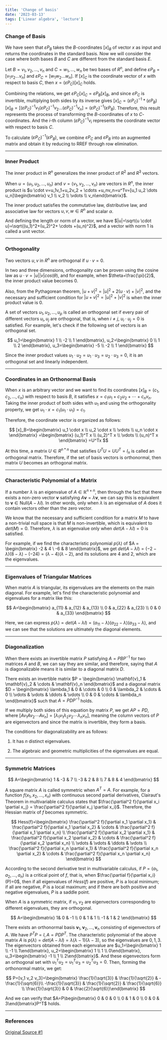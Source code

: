 ```yaml
---
title: 'Change of basis'
date: '2023-03-13'
tags: ['Linear algebra', 'lecture']
---
```


### Change of Basis

We have seen that $\varepsilon P_B$ takes the $B$-coordinates $[x]_B$ of vector $x$ as input and returns the coordinates in the standard basis. Now we will consider the case where both bases $B$ and $C$ are different from the standard basis $E$.

Let $B = {v_1, v_2, \dots, v_n}$ and $C = {w_1, \dots, w_n}$ be two bases of $R^n$, and define $\varepsilon P_B=[v_1 v_2 \dots v_n]$ and $\varepsilon P_C=[w_1 w_2 \dots w_n]$. If $[x]_C$ is the coordinate vector of $x$ with respect to basis $C$, then $x=(\varepsilon P_C)[x]_C$ holds.

Combining the relations, we get $\varepsilon P_C[x]_C=\varepsilon P_B[x]_B$, and since $\varepsilon P_C$ is invertible, multiplying both sides by its inverse gives $[x]_C=(\varepsilon P_C)^{-1}*(\varepsilon P_B)[x]_B=[(\varepsilon P_C)^{-1}v_1 (\varepsilon P_C)^{-1}v_2 \dots (\varepsilon P_C)^{-1}v_n]=(\varepsilon P_C)^{-1}(\varepsilon P_B)$. Therefore, this result represents the process of transforming the $B$-coordinates of $x$ to $C$-coordinates. And the $i$-th column $(\varepsilon P_C)^{-1}v_i$ represents the coordinate vector with respect to basis $C$.

To calculate $(\varepsilon P_C)^{-1}(\varepsilon P_B)$, we combine $\varepsilon P_C$ and $\varepsilon P_B$ into an augmented matrix and obtain it by reducing to RREF through row elimination.

---

### Inner Product

The inner product in $R^n$ generalizes the inner product of $R^2$ and $R^3$ vectors.

When $u = (u_1, u_2, \dots, u_n)$ and $v = (v_1, v_2, \dots, v_n)$ are vectors in $R^n$, the inner product is $u \cdot v=u_1v_1+u_2v_2 + \cdots +u_nv_n=u^Tv=[u_1 u_2 \dots u_n]\begin{bmatrix} v_1 \\ v_2 \\ \vdots \\ v_n\end{bmatrix}$.

The inner product satisfies the commutative law, distributive law, and associative law for vectors $u,v,w \in R^n$ and scalar $\alpha$.

And defining the length or norm of a vector, we have $|u|=\sqrt{u \cdot u}=\sqrt{(u_1)^2+(u_2)^2+ \cdots +(u_n)^2}$, and a vector with norm 1 is called a unit vector.

---

### Orthogonality

Two vectors $u, v$ in $R^n$ are orthogonal if $u \cdot v =0$.

In two and three dimensions, orthogonality can be proven using the cosine law as $u \cdot v=|u||v|cos(\theta)$, and for example, when $\theta=\frac{\pi}{2}$, the inner product value becomes 0.

Also, from the Pythagorean theorem, $|u+v|^2=|u|^2+2(u \cdot v)+|v|^2$, and the necessary and sufficient condition for $|u+v|^2=|u|^2+|v|^2$ is when the inner product value is 0.

A set of vectors ${u_1, u_2, \dots, u_p}$ is called an orthogonal set if every pair of different vectors $u_i, u_j$ are orthogonal, that is, when $i \ne j$, $u_i \cdot u_j=0$ is satisfied. For example, let's check if the following set of vectors is an orthogonal set.

$$
u_1=\begin{bmatrix}
1 \\
-2 \\
1
\end{bmatrix},
u_2=\begin{bmatrix}
0 \\
1 \\
2
\end{bmatrix},
u_3=\begin{bmatrix}
-5 \\
-2 \\
1
\end{bmatrix}
$$

Since the inner product values $u_1 \cdot u_2=u_1 \cdot u_3 =u_2 \cdot u_3=0$, it is an orthogonal set and linearly independent.

---

### Coordinates in an Orthonormal Basis

When $x$ is an arbitrary vector and we want to find its coordinates $[x]_B=(c_1,c_2, \dots, c_n)$ with respect to basis $B$, it satisfies $x=c_1u_1+c_2u_2+\cdots+c_nv_n$. Taking the inner product of both sides with $u_1$ and using the orthogonality property, we get $u_1 \cdot x = c_1(u_1 \cdot u_1)=c_1$.

Therefore, the coordinate vector is organized as follows:

$$
[x]_B=\begin{bmatrix}
u_1 \cdot x \\
u_2 \cdot x \\
\vdots \\
u_n \cdot x
\end{bmatrix}
=\begin{bmatrix}
(u_1)^T x \\
(u_2)^T x \\
\vdots \\
(u_n)^T x
\end{bmatrix}
=U^Tx
$$

At this time, a matrix $U \in R^{n*n}$ that satisfies $U^TU=UU^T=I_n$ is called an orthogonal matrix. Therefore, if the set of basis vectors is orthonormal, then matrix $U$ becomes an orthogonal matrix.

---

### Characteristic Polynomial of a Matrix

If a number $\lambda$ is an eigenvalue of $A \in \mathbb{R}^{n \times n}$, then through the fact that there exists a non-zero vector $\mathbf{v}$ satisfying $A\mathbf{v} = \lambda\mathbf{v}$, we can say this is equivalent to $\mathbf{v} \in \text{Null}(A - \lambda I)$. In other words, only when $\lambda$ is an eigenvalue of $A$ does it contain vectors other than the zero vector.

We know that the necessary and sufficient condition for a matrix $M$ to have a non-trivial null space is that $M$ is non-invertible, which is equivalent to $det(M)=0$. Therefore, $\lambda$ is an eigenvalue only when $det(A-\lambda I)=0$ is satisfied.

For example, if we find the characteristic polynomial $p(\lambda)$ of $A = \begin{bmatrix} -2 & 4 \ -6 & 8 \end{bmatrix}$, we get $det(A-\lambda I)=(-2-\lambda)(8-\lambda)-(-24)=(\lambda-4)(\lambda-2)$, and its solutions are 4 and 2, which are the eigenvalues.

---

### Eigenvalues of Triangular Matrices

When matrix $A$ is triangular, its eigenvalues are the elements on the main diagonal. For example, let's find the characteristic polynomial and eigenvalues for a matrix like this:

$$
A=\begin{bmatrix}
a_{11} & a_{12} & a_{13} \\
0 & a_{22} & a_{23} \\
0 & 0 & a_{33}
\end{bmatrix}
$$

Here, we can express $p(\lambda)=det(A-\lambda I)=(a_{11}-\lambda)(a_{22}-\lambda)(a_{33} - \lambda)$, and we can see that the solutions are ultimately the diagonal elements.

---

### Diagonalization

When there exists an invertible matrix $P$ satisfying $A = PBP^{-1}$ for two matrices $A$ and $B$, we can say they are similar, and therefore, saying that $A$ is diagonalizable means it is similar to a diagonal matrix $D$.

There exists an invertible matrix $P = \begin{bmatrix} \mathbf{v}_1 & \mathbf{v}_2 & \cdots & \mathbf{v}_n \end{bmatrix}$ and a diagonal matrix $D = \begin{bmatrix} \lambda_1 & 0 & \cdots & 0 \\ 0 & \lambda_2 & \cdots & 0 \\ \vdots & \vdots & \ddots & \vdots \\ 0 & 0 & \cdots & \lambda_n \end{bmatrix}$ such that $A = PDP^{-1}$ holds.

If we multiply both sides of this equation by matrix $P$, we get $AP=PD$, where $[Av_1 Av_2 \cdots Av_n]=[\lambda_1v_1 \lambda_2v_2 \cdots \lambda_nv_n]$, meaning the column vectors of $P$ are eigenvectors and since the matrix is invertible, they form a basis.

The conditions for diagonalizability are as follows:

1. It has $n$ distinct eigenvalues.

2. The algebraic and geometric multiplicities of the eigenvalues are equal.

---

### Symmetric Matrices

$$
A=\begin{bmatrix}
1 & -3 & 7 \\
-3 & 2 & 8 \\
7 & 8 & 4
\end{bmatrix}
$$

A square matrix $A$ is called symmetric when $A^T=A$. For example, for a function $f(x_1, x_2, \dots, x_n)$ with continuous second partial derivatives, Clairaut's Theorem in multivariable calculus states that $\frac{\partial^2 f}{\partial x_i \partial x_j} = \frac{\partial^2 f}{\partial x_j \partial x_i}$. Therefore, the Hessian matrix of $f$ becomes symmetric.

$$
Hess(f)=\begin{bmatrix}
\frac{\partial^2 f}{\partial x_1 \partial x_1} & \frac{\partial^2 f}{\partial x_1 \partial x_2} & \cdots & \frac{\partial^2 f}{\partial x_1 \partial x_n} \\
\frac{\partial^2 f}{\partial x_2 \partial x_1} & \frac{\partial^2 f}{\partial x_2 \partial x_2} & \cdots & \frac{\partial^2 f}{\partial x_2 \partial x_n} \\
\vdots & \vdots & \ddots & \vdots \\
\frac{\partial^2 f}{\partial x_n \partial x_1} & \frac{\partial^2 f}{\partial x_n \partial x_2} & \cdots & \frac{\partial^2 f}{\partial x_n \partial x_n}
\end{bmatrix}
$$

According to the second derivative test in multivariable calculus, if $P=(a_1, a_2, \dots, a_n)$ is a critical point of $f$, that is, when $\frac{\partial f}{\partial x_i}(P)=0$, then if all eigenvalues of $Hess(f)$ are positive, $P$ is a local minimum; if all are negative, $P$ is a local maximum; and if there are both positive and negative eigenvalues, $P$ is a saddle point.

When $A$ is a symmetric matrix, if $v_1, v_2$ are eigenvectors corresponding to different eigenvalues, they are orthogonal.

$$
A=\begin{bmatrix}
1& 0 & -1 \\
0 & 1 & 1 \\
-1 & 1 & 2
\end{bmatrix}
$$

There exists an orthonormal basis ${\mathbf{v}_1, \mathbf{v}_2, \dots, \mathbf{v}_n}$ consisting of eigenvectors of $A$. We have $P^TP=I, A=PDP^T$. The characteristic polynomial of the above matrix $A$ is $p(\lambda)=det(A-\lambda I)=\lambda(\lambda-1)(\lambda-3)$, so the eigenvalues are $0, 1, 3$. The eigenvectors obtained from each eigenvalue are $u_1=\begin{bmatrix} 1 \\ -1 \\ 1\end{bmatrix}, u_2=\begin{bmatrix} 1 \\ 1 \\ 0\end{bmatrix}, u_3=\begin{bmatrix} -1 \\ 1 \\ 2\end{bmatrix}$. And these eigenvectors form an orthogonal set with $u_1^Tu_2=u_1^Tu_3=u_2^Tu_3=0$. Then, forming the orthonormal matrix, we get:

$$
P=[v_1 v_2 v_3]=\begin{bmatrix} \frac{1}{\sqrt{3}} & \frac{1}{\sqrt{2}} & -\frac{1}{\sqrt{6}}\\ -\frac{1}{\sqrt{3}} & \frac{1}{\sqrt{2}} & \frac{1}{\sqrt{6}} \\ \frac{1}{\sqrt{3}} & 0 & \frac{2}{\sqrt{6}}\end{bmatrix}
$$

And we can verify that $A=P\begin{bmatrix} 0 & 0 & 0 \\ 0 & 1 & 0 \\ 0 & 0 & 3\end{bmatrix}P^T$ holds.

---

### References

[Original Source #1](https://www.geneseo.edu/~aguilar/public/assets/courses/233/main_notes.pdf)